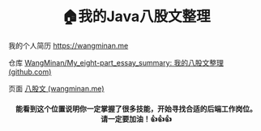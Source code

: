 <div align="center">
    <h1>
        🏠我的Java八股文整理
    </h1>
</div>



我的个人简历 https://wangminan.me

仓库 [WangMinan/My_eight-part_essay_summary: 我的八股文整理 (github.com)](https://github.com/WangMinan/my_eight-part_essay_summary)

页面 [八股文 (wangminan.me)](https://wangminan.me/my_eight-part_essay_summary/)



<div align="center">
    <p></p>
    </p>
    <h4> <!-- {docsify-ignore} -->
        能看到这个位置说明你一定掌握了很多技能，开始寻找合适的后端工作岗位。<br/>
        请一定要加油！👍👍👍 
    </h4>
</div>

